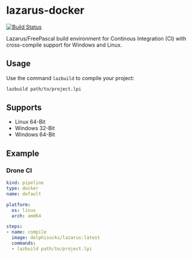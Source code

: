 # lazarus-docker

[![Build Status](https://drone.delphi-sucks.de/api/badges/Sebastian/lazarus-docker/status.svg?ref=refs/heads/2.0.10)](https://drone.delphi-sucks.de/Sebastian/lazarus-docker)

Lazarus/FreePascal build environment for Continous Integration (CI) with cross-compile support for Windows and Linux.

## Usage

Use the command `lazbuild` to compile your project:

```bash
lazbuild path/to/project.lpi 
```

## Supports

* Linux 64-Bit
* Windows 32-Bit
* Windows 64-Bit

## Example

### Drone CI

```yaml
kind: pipeline
type: docker
name: default

platform:
  os: linux
  arch: amd64

steps:
- name: compile
  image: delphisucks/lazarus:latest
  commands:
  - lazbuild path/to/project.lpi
```

